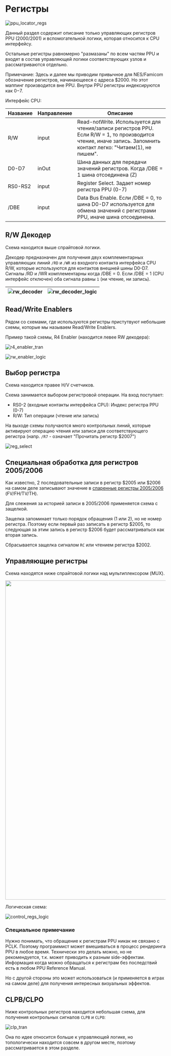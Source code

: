 # Регистры

![ppu_locator_regs](/BreakingNESWiki/imgstore/ppu/ppu_locator_regs.jpg)

Данный раздел содержит описание только управляющих регистров PPU ($2000/$2001) и вспомогательной логики, которая относится к CPU интерфейсу.

Остальные регистры равномерно "размазаны" по всем частям PPU и входят в состав управляющей логики соответствующих узлов и рассматриваются отдельно.

Примечание: Здесь и далее мы приводим привычное для NES/Famicom обозначение регистров, начинающееся с адреса $2000. Но этот маппинг производится вне PPU. Внутри PPU регистры индексируются как $0-$7.

Интерфейс CPU:

|Название|Направление|Описание|
|---|---|---|
|R/W|input|Read-notWrite. Используется для чтения/записи регистров PPU. Если R/W = 1, то производится чтение, иначе запись. Запомнить контакт легко: "Читаем(1), не пишем".|
|D0-D7|inOut|Шина данных для передачи значений регистров. Когда /DBE = 1 шина отсоединена (Z)|
|RS0-RS2|input|Register Select. Задает номер регистра PPU (0-7)|
|/DBE|input|Data Bus Enable. Если /DBE = 0, то шина D0-D7 используется для обмена значений с регистрами PPU, иначе шина отсоединена.|

## R/W Декодер

Схема находится выше спрайтовой логики.

Декодер предназначен для получения двух комплементарных управляющих линий `/RD` и `/WR` из входного контакта интерфейса CPU R/W, которые используются для контактов внешней шины D0-D7. Сигналы /RD и /WR комплементарны когда /DBE = 0. Если /DBE = 1 (CPU интерфейс отключен) оба сигнала равны `1` (ни чтение, ни запись).

|![rw_decoder](/BreakingNESWiki/imgstore/ppu/rw_decoder.jpg)|![rw_decoder_logic](/BreakingNESWiki/imgstore/ppu/rw_decoder_logic.jpg)|
|---|---|

## Read/Write Enablers

Рядом со схемами, где используются регистры пристутвуют небольшие схемы, которые мы называем Read/Write Enablers.

Пример такой схемы, R4 Enabler (находится левее RW декодера):

![r4_enabler_tran](/BreakingNESWiki/imgstore/ppu/r4_enabler_tran.jpg)

![rw_enabler_logic](/BreakingNESWiki/imgstore/ppu/rw_enabler_logic.jpg)

## Выбор регистра

Схема находится правее H/V счетчиков.

Схема занимается выбором регистровой операции. На вход поступает:
- RS0-2 (входные контакты интерфейса CPU): Индекс регистра PPU (0-7)
- R/W: Тип операции (чтение или запись)

На выходе схемы получаются много контрольных линий, которые активируют операцию чтения или записи для соответствующего регистра (напр. `/R7` - означает "Прочитать регистр $2007")

![reg_select](/BreakingNESWiki/imgstore/ppu/reg_select.jpg)

## Специальная обработка для регистров $2005/$2006

Как известно, 2 последовательные записи в регистр $2005 или $2006 на самом деле записывают значение в [спаренные регистры $2005/$2006](scroll_regs.md) (FV/FH/TV/TH).

Для слежения за историей записи в $2005/$2006 применяется схема с защелкой.

Защелка запоминает только порядок обращения (1 или 2), но не номер регистра. Поэтому если первый раз записать в регистр $2005, то следующая за этим запись в регистр $2006 будет рассматриваться как вторая запись.

Сбрасывается защелка сигналом `RC` или чтением регистра $2002.

## Управляющие регистры

Схема находятся ниже спрайтовой логики над мультиплексором (MUX).

<img src="/BreakingNESWiki/imgstore/ppu/control_regs.jpg" width="1000px">

Логическая схема:

![control_regs_logic](/BreakingNESWiki/imgstore/ppu/control_regs_logic.jpg)

### Специальное примечание

Нужно понимать, что обращение к регистрам PPU никак не связано с PCLK. Поэтому программист может вмешиваться в процесс рендеринга PPU в любое время.
Технически это делать можно, но не рекомендуется, т.к. может приводить к разным side-эффектам. Информация когда можно обращаться к регистрам без последствий есть в любом PPU Reference Manual.

Но с другой стороны это может использоваться (и применяется в играх на самом деле) для получения интересных визуальных эффектов.

## CLPB/CLPO

Ниже контрольных регистров находится небольшая схема, для получения контрольных сигналов `CLPB` и `CLPO`:

![clp_tran](/BreakingNESWiki/imgstore/ppu/clp_tran.jpg)

Она по идее относится больше к управляющей логике, но топологически находится совсем в другом месте, поэтому рассматривается в этом разделе.
